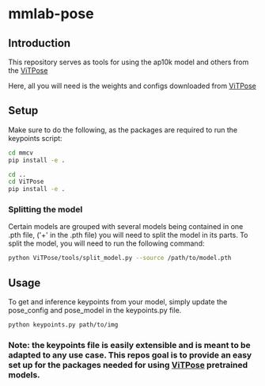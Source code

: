 # mmlab-pose
## Introduction
This repository serves as tools for using the ap10k model and others from the [ViTPose](https://github.com/ViTAE-Transformer/ViTPose)

Here, all you will need is the weights and configs downloaded from [ViTPose](https://github.com/ViTAE-Transformer/ViTPose)


## Setup
Make sure to do the following, as the packages are required to run the keypoints script:
```bash
cd mmcv
pip install -e .

cd ..
cd ViTPose
pip install -e .

```


### Splitting the model
Certain models are grouped with several models being contained in one .pth file, ('+' in the .pth file) you will need to split the model in its parts.
To split the model, you will need to run the following command:
```bash
python ViTPose/tools/split_model.py --source /path/to/model.pth
```
## Usage
To get and inference keypoints from your model, simply update the pose_config and pose_model in the keypoints.py file.
```bash
python keypoints.py path/to/img
```

### Note: the keypoints file is easily extensible and is meant to be adapted to any use case. This repos goal is to provide an easy set up for the packages needed for using [ViTPose](https://github.com/ViTAE-Transformer/ViTPose) pretrained models.
